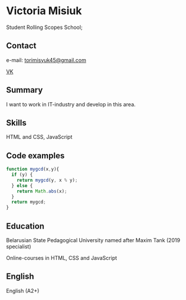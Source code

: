 # Victoria Misiuk

Student Rolling Scopes School;

## Contact

e-mail: torimisyuk45@gmail.com

[VK](https://vk.com/fox_alexis) 

## Summary

I want to work in IT-industry and develop in this area.

## Skills

HTML and CSS, JavaScript

## Code examples

```javascript
function mygcd(x,y){
  if (y) {
    return mygcd(y, x % y);
  } else {
    return Math.abs(x);
  }
  return mygcd;
}
```
## Education

Belarusian State Pedagogical University named after Maxim Tank (2019 specialist)

Online-courses in HTML, CSS and JavaScript 

## English
English (A2+)
